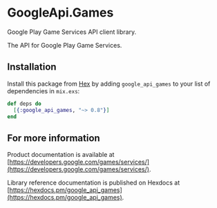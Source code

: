 # GoogleApi.Games

Google Play Game Services API client library.

The API for Google Play Game Services.

## Installation

Install this package from [Hex](https://hex.pm) by adding
`google_api_games` to your list of dependencies in `mix.exs`:

```elixir
def deps do
  [{:google_api_games, "~> 0.8"}]
end
```

## For more information

Product documentation is available at [https://developers.google.com/games/services/](https://developers.google.com/games/services/).

Library reference documentation is published on Hexdocs at
[https://hexdocs.pm/google_api_games](https://hexdocs.pm/google_api_games).
